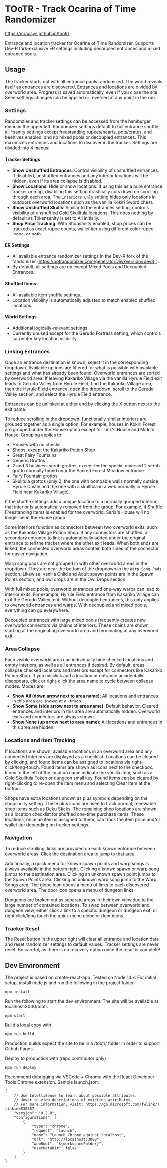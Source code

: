 # TOoTR - Track Ocarina of Time Randomizer

https://mracsys.github.io/tootr/

Entrance and location tracker for Ocarina of Time Randomizer. Supports Dev-R fork-exclusive ER settings including decoupled entrances and mixed entrance pools.

## Usage

The tracker starts out with all entrance pools randomized. The world reveals itself as entrances are discovered. Entrances and locations are divided by overworld area. Progress is saved automatically, even if you close the site. Seed settings changes can be applied or reversed at any point in the run.

### Settings

Randomzier and tracker settings can be accessed from the hamburger menu in the upper left. Randomizer settings default to full entrance shuffle; all *sanity settings except freestanding rupees/hearts, pots/crates, and beehives enabled; and no mixed pools or decoupled entrances. This maximizes entrances and locations to discover in the tracker. Settings are divided into 4 menus:

#### Tracker Settings

  * **Show Unshuffled Entrances**: Control visibility of unshuffled entrances. If disabled, unshuffled entrances and any interior locations will be hidden, even if its area collapse is disabled.
  * **Show Locations**: Hide or show locations. If using this as a pure entrance tracker or map, disabling this setting drastically cuts down on scrolling through each area. The `Interiors Only` setting hides only locations in outdoors overworld locations such as the vanilla Kokiri Sword chest.
  * **Show Unshuffled Skulls**: Similar to the entrances setting, controls visibility of unshuffled Gold Skulltula locations. This does nothing by default as Tokensanity is set to All initially.
  * **Shop Price Tracking**: With Shopsanity enabled, shop prices can be tracked as exact rupee counts, wallet tier using different color rupee icons, or both.

#### ER Settings

  * All available entrance randomizer settings in the Dev-R fork of the randomizer (https://ootrandomizer.com/generatorDev?version=devR_).
  * By default, all settings are on except Mixed Pools and Decoupled Entrances.

#### Shuffled Items

  * All available item shuffle settings.
  * Location visibility is automatically adjusted to match enabled shuffled locations.

#### World Settings

  * Additional logically-relevant settings.
  * Currently unused except for the Gerudo Fortress setting, which controls carpenter key location visibility.

### Linking Entrances

Once an entrance destination is known, select it in the corresponding dropdown. Available options are filtered for what is possible with available settings and what has already been found. Overworld entrances are sorted by overworld area. If leaving Kakariko Village via the vanilla Hyrule Field exit leads to Gerudo Valley from Hyrule Field, find the Kakariko Village area, then the Hyrule Field entrance, open the dropdown, scroll to the Gerudo Valley section, and select the Hyrule Field entrance.

Entrances can be unlinked at either end by clicking the X button next to the exit name.

To reduce scrolling in the dropdown, functionally similar interiors are grouped together as a single option. For example, houses in Kokiri Forest are grouped under the House option except for Link's House and Mido's House. Grouping applies to:

  * Houses with no checks
  * Shops, except the Kakariko Potion Shop
  * Great Fairy Fountains
  * Generic Grottos
  * 2 and 3 business scrub grottos, except for the special reversed 2 scrub grotto normally found near the Sacred Forest Meadow entrance
  * Fairy Fountain grottos
  * Skulltula grottos (only 2, the one with bombable walls normally outside Hyrule Castle and the one with a skulltula in a web normally in Hyrule Field near Kakariko Village)

If the shuffle settings add a unique location to a normally grouped interior, that interior is automatically removed from the group. For example, if Shuffle Freestanding Items is enabled for the overworld, Saria's House will no longer be in the House group.

Some interiors function as connectors between two overworld exits, such as the Kakariko Village Potion Shop. If any connectors are shuffled, a secondary entrance to link is automatically added under the original entrance to tell the tracker where the other exit leads. When both ends are linked, the connected overworld areas contain both sides of the connector for easier navigation.

Warp song pads are not grouped in with other overworld areas in the dropdown. They are near the bottom of the dropdown in the `Warp Song Pads` section. Likewise, vanilla Child and Adult spawn points are in the Spawn Points section, and owl drops are in the Owl Drops section.

With full mixed pools, overworld entrances and one-way warps can lead to interior exits. For example, Hyrule Field entrance from Kakariko Village can exit the Gerudo Valley tent. Without decoupled entrances, this only applies to overworld entrances and warps. With decoupled and mixed pools, everything can go everywhere.

Decoupled entrances with large mixed pools frequently creates new overworld connectors via chains of interiors. These chains are shown starting at the originating overworld area and terminating at any overworld exit. 

### Area Collapse

Each visible overworld area can individually hide checked locations and empty interiors, as well as all entrances if desired. By default, areas collapse checked locations and interiors except for connectors like Kakariko Potion Shop. If you misclick and a location or entrance accidentally disappears, click or right-click the area name to cycle between collapse modes. Modes are:

  * **Show All (down arrow next to area name)**: All locations and entrances in this area are shown at all times.
  * **Show Some (side arrow next to area name)**: Default behavior. Cleared entrances and interiors in this area are automatically hidden. Overworld exits and connectors are always shown.
  * **Show None (up arrow next to area name)**: All locations and entrances in this area are hidden.

### Locations and Item Tracking

If locations are shown, available locations in an overworld area and any connected interiors are displayed as a checklist. Locations can be cleared by clicking, and found items can be assigned to locations via right-click/long-touch. Found items are shown as icons next to the checkbox. Icons to the left of the location name indicate the vanilla item, such as a Gold Skulltula Token or dungeon small key. Found items can be cleared by right-clicking to re-open the item menu and selecting Clear Item at the bottom.

Shops have extra locations shown as plus symbols depending on the shopsanity setting. These plus icons are used to track normal, renewable shop items such as Deku Sticks. The remaining shop locations are shown as a location checklist for shuffled one-time purchase items. These locations, once an item is assigned to them, can track the item price and/or wallet tier depending on tracker settings.

### Navigation

To reduce scrolling, links are provided on each known entrance between overworld areas. Click the destination area to jump to that area.

Additionally, a quick menu for known spawn points and warp songs is always available in the bottom right. Clicking a known spawn or warp song jumps to the destination area. Clicking an unknown spawn point jumps to the Spawn Points area. Clicking an unknown warp song jump to the Warp Songs area. The globe icon opens a menu of links to each discovered overworld area. The door icon opens a menu of dungeon links.

Dungeons are broken out as separate areas in their own view due to the large number of contained locations. To swap between overworld and dungeon view, either click a link to a specific dungeon or dungeon exit, or right click/long touch the quick menu globe or door icons.

### Tracker Reset

The Reset button in the upper right will clear all entrance and location data and reset randomizer settings to default values. Tracker settings are never reset. Be careful, as there is no recovery option once the reset is complete!

## Dev Environment

The project is based on create-react-app. Tested on Node 14.x. For initial setup, install node.js and run the following in the project folder.

`npm install`

Run the following to start the dev environment. The site will be available at localhost:3000/tootr.

`npm start`

Build a local copy with

`npm run build`

Production builds expect the site to be in a /tootr/ folder in order to support Github Pages.

Deploy to production with (repo contributor only)

`npm run deploy`

Recommend debugging via VSCode + Chrome with the React Developer Tools Chrome extension. Sample launch.json:

```
{
    // Use IntelliSense to learn about possible attributes.
    // Hover to view descriptions of existing attributes.
    // For more information, visit: https://go.microsoft.com/fwlink/?linkid=830387
    "version": "0.2.0",
    "configurations": [
        {
            "type": "chrome",
            "request": "launch",
            "name": "Launch Chrome against localhost",
            "url": "http://localhost:3000",
            "webRoot": "${workspaceFolder}",
            "userDataDir": false
        }
    ]
}
```
